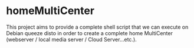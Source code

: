 homeMultiCenter
===============

This project aims to provide a complete shell script that we can execute on Debian queeze disto in order to create a complete home MultiCenter (webserver / local media server / Cloud Server...etc.).